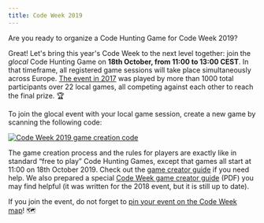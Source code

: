 ```yaml
---
title: Code Week 2019
---
```


<p class="lead">
Are you ready to organize a Code Hunting Game for Code&nbsp;Week&nbsp;2019?
</p>

Great!
Let's bring this year's Code&nbsp;Week to the next level together: join the *glocal* Code Hunting Game on **18th&nbsp;October, from 11:00 to 13:00&nbsp;CEST**.
In that timeframe, all registered game sessions will take place simultaneously across Europe.
[The event in&nbsp;2017](http://blog.codeweek.eu/post/166975540609/the-codehunting-game-more-than-1000-people) was played by more than 1000&nbsp;total participants over 22&nbsp;local games, all competing against each other to reach the final prize.&nbsp;🏆

To join the glocal event with your local game session, create a new game by scanning the following code:

<div class="picture">
    <a href="https://t.me/treasurehuntbot?start=codeweek2019">
        <img src="/assets/images/qrcode-codeweek-2019.png" alt="Code Week 2019 game creation code" />
    </a>
</div>

The game creation process and the rules for players are exactly like in standard “free to play” Code Hunting Games, except that games all start at 11:00 on 18th&nbsp;October&nbsp;2019.
Check out the [game creator guide](/en/game-creation) if you need help.
We also prepared a special [Code&nbsp;Week game creator guide](https://s3-eu-west-1.amazonaws.com/codeweek-s3/docs/CodeWeek+2018+Code+Hunting+Games+guide.pdf)&nbsp;(PDF) you may find helpful (it was written for the 2018 event, but it is still up to date).

If you join the event, do not forget to [pin your event on the Code&nbsp;Week map](https://codeweek.eu/events)!&nbsp;🗺
